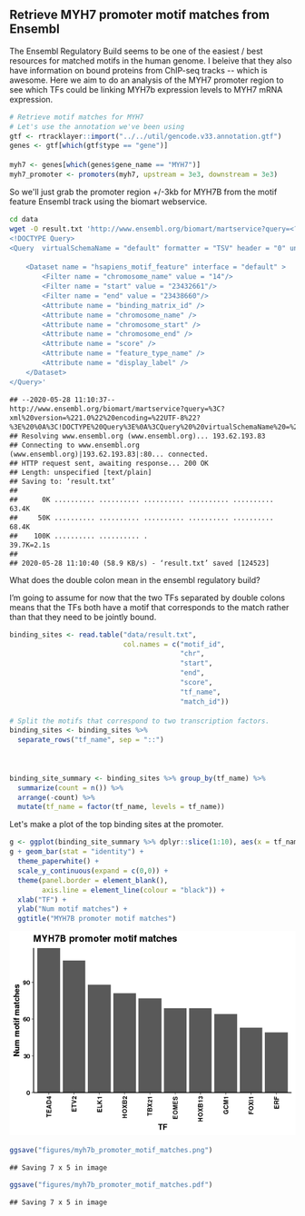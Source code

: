Retrieve MYH7 promoter motif matches from Ensembl
-------------------------------------------------

The Ensembl Regulatory Build seems to be one of the easiest / best resources for matched motifs in the human genome. I beleive that they also have information on bound proteins from ChIP-seq tracks -- which is awesome. Here we aim to do an analysis of the MYH7 promoter region to see which TFs could be linking MYH7b expression levels to MYH7 mRNA expression.

``` r
# Retrieve motif matches for MYH7
# Let's use the annotation we've been using
gtf <- rtracklayer::import("../../util/gencode.v33.annotation.gtf")
genes <- gtf[which(gtf$type == "gene")]

myh7 <- genes[which(genes$gene_name == "MYH7")]
myh7_promoter <- promoters(myh7, upstream = 3e3, downstream = 3e3)
```

So we'll just grab the promoter region +/-3kb for MYH7B from the motif feature Ensembl track using the biomart webservice.

``` bash
cd data
wget -O result.txt 'http://www.ensembl.org/biomart/martservice?query=<?xml version="1.0" encoding="UTF-8"?> 
<!DOCTYPE Query>
<Query  virtualSchemaName = "default" formatter = "TSV" header = "0" uniqueRows = "0" count = "" datasetConfigVersion = "0.6" >
            
    <Dataset name = "hsapiens_motif_feature" interface = "default" >
        <Filter name = "chromosome_name" value = "14"/>
        <Filter name = "start" value = "23432661"/>
        <Filter name = "end" value = "23438660"/>
        <Attribute name = "binding_matrix_id" />
        <Attribute name = "chromosome_name" />
        <Attribute name = "chromosome_start" />
        <Attribute name = "chromosome_end" />
        <Attribute name = "score" />
        <Attribute name = "feature_type_name" />
        <Attribute name = "display_label" />
    </Dataset>
</Query>'
```

    ## --2020-05-28 11:10:37--  http://www.ensembl.org/biomart/martservice?query=%3C?xml%20version=%221.0%22%20encoding=%22UTF-8%22?%3E%20%0A%3C!DOCTYPE%20Query%3E%0A%3CQuery%20%20virtualSchemaName%20=%20%22default%22%20formatter%20=%20%22TSV%22%20header%20=%20%220%22%20uniqueRows%20=%20%220%22%20count%20=%20%22%22%20datasetConfigVersion%20=%20%220.6%22%20%3E%0A%09%09%09%0A%09%3CDataset%20name%20=%20%22hsapiens_motif_feature%22%20interface%20=%20%22default%22%20%3E%0A%09%09%3CFilter%20name%20=%20%22chromosome_name%22%20value%20=%20%2214%22/%3E%0A%09%09%3CFilter%20name%20=%20%22start%22%20value%20=%20%2223432661%22/%3E%0A%09%09%3CFilter%20name%20=%20%22end%22%20value%20=%20%2223438660%22/%3E%0A%09%09%3CAttribute%20name%20=%20%22binding_matrix_id%22%20/%3E%0A%09%09%3CAttribute%20name%20=%20%22chromosome_name%22%20/%3E%0A%09%09%3CAttribute%20name%20=%20%22chromosome_start%22%20/%3E%0A%09%09%3CAttribute%20name%20=%20%22chromosome_end%22%20/%3E%0A%09%09%3CAttribute%20name%20=%20%22score%22%20/%3E%0A%09%09%3CAttribute%20name%20=%20%22feature_type_name%22%20/%3E%0A%09%09%3CAttribute%20name%20=%20%22display_label%22%20/%3E%0A%09%3C/Dataset%3E%0A%3C/Query%3E
    ## Resolving www.ensembl.org (www.ensembl.org)... 193.62.193.83
    ## Connecting to www.ensembl.org (www.ensembl.org)|193.62.193.83|:80... connected.
    ## HTTP request sent, awaiting response... 200 OK
    ## Length: unspecified [text/plain]
    ## Saving to: ‘result.txt’
    ## 
    ##      0K .......... .......... .......... .......... .......... 63.4K
    ##     50K .......... .......... .......... .......... .......... 68.4K
    ##    100K .......... .......... .                                39.7K=2.1s
    ## 
    ## 2020-05-28 11:10:40 (58.9 KB/s) - ‘result.txt’ saved [124523]

What does the double colon mean in the ensembl regulatory build?

I’m going to assume for now that the two TFs separated by double colons means that the TFs both have a motif that corresponds to the match rather than that they need to be jointly bound.

``` r
binding_sites <- read.table("data/result.txt",
                            col.names = c("motif_id",
                                          "chr",
                                          "start",
                                          "end", 
                                          "score",
                                          "tf_name",
                                          "match_id"))

# Split the motifs that correspond to two transcription factors.
binding_sites <- binding_sites %>% 
  separate_rows("tf_name", sep = "::")



binding_site_summary <- binding_sites %>% group_by(tf_name) %>%
  summarize(count = n()) %>%
  arrange(-count) %>%
  mutate(tf_name = factor(tf_name, levels = tf_name))
```

Let's make a plot of the top binding sites at the promoter.

``` r
g <- ggplot(binding_site_summary %>% dplyr::slice(1:10), aes(x = tf_name, y = count))
g + geom_bar(stat = "identity") + 
  theme_paperwhite() +
  scale_y_continuous(expand = c(0,0)) +
  theme(panel.border = element_blank(),
        axis.line = element_line(colour = "black")) + 
  xlab("TF") +
  ylab("Num motif matches") +
  ggtitle("MYH7B promoter motif matches")
```

![](myh7_promoter_motifs_files/figure-markdown_github/binding-site-count-1.png)

``` r
ggsave("figures/myh7b_promoter_motif_matches.png")
```

    ## Saving 7 x 5 in image

``` r
ggsave("figures/myh7b_promoter_motif_matches.pdf")
```

    ## Saving 7 x 5 in image
